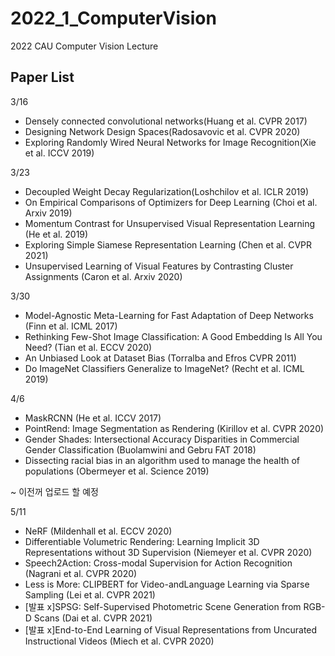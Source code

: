 # 2022_1_ComputerVision
2022 CAU Computer Vision Lecture


## Paper List 

3/16
  - Densely connected convolutional networks(Huang et al. CVPR 2017)
  - Designing Network Design Spaces(Radosavovic et al. CVPR 2020)
  - Exploring Randomly Wired Neural Networks for Image Recognition(Xie et al. ICCV 2019)


3/23
  - Decoupled Weight Decay Regularization(Loshchilov et al. ICLR 2019)
  - On Empirical Comparisons of Optimizers for Deep Learning (Choi et al. Arxiv 2019)
  - Momentum Contrast for Unsupervised Visual Representation Learning (He et al. 2019)
  - Exploring Simple Siamese Representation Learning (Chen et al. CVPR 2021)
  - Unsupervised Learning of Visual Features by Contrasting Cluster Assignments (Caron et al. Arxiv 2020)


3/30
  - Model-Agnostic Meta-Learning for Fast Adaptation of Deep Networks (Finn et al. ICML 2017)
  - Rethinking Few-Shot Image Classification: A Good Embedding Is All You Need? (Tian et al. ECCV 2020)
  - An Unbiased Look at Dataset Bias (Torralba and Efros CVPR 2011)
  - Do ImageNet Classifiers Generalize to ImageNet? (Recht et al. ICML 2019)

4/6
  - MaskRCNN (He et al. ICCV 2017)
  - PointRend: Image Segmentation as Rendering (Kirillov et al. CVPR 2020)
  - Gender Shades: Intersectional Accuracy Disparities in Commercial Gender Classification (Buolamwini and Gebru FAT 2018)
  - Dissecting racial bias in an algorithm used to manage the health of populations (Obermeyer et al. Science 2019)


~ 이전꺼 업로드 할 예정

5/11
  - NeRF (Mildenhall et al. ECCV 2020)
  - Differentiable Volumetric Rendering: Learning Implicit 3D Representations without 3D Supervision (Niemeyer et al. CVPR 2020)
  - Speech2Action: Cross-modal Supervision for Action Recognition (Nagrani et al. CVPR 2020)
  - Less is More: CLIPBERT for Video-andLanguage Learning via Sparse Sampling (Lei et al. CVPR 2021)
  - [발표 x]SPSG: Self-Supervised Photometric Scene Generation from RGB-D Scans (Dai et al. CVPR 2021)  
  - [발표 x]End-to-End Learning of Visual Representations from Uncurated Instructional Videos (Miech et al. CVPR 2020)
